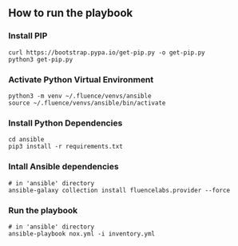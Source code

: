 ## How to run the playbook

### Install PIP

```
curl https://bootstrap.pypa.io/get-pip.py -o get-pip.py
python3 get-pip.py
```

### Activate Python Virtual Environment

```
python3 -m venv ~/.fluence/venvs/ansible
source ~/.fluence/venvs/ansible/bin/activate
```

### Install Python Dependencies

```
cd ansible
pip3 install -r requirements.txt
```

### Intall Ansible dependencies

```
# in 'ansible' directory
ansible-galaxy collection install fluencelabs.provider --force
```

### Run the playbook

```
# in 'ansible' directory
ansible-playbook nox.yml -i inventory.yml
```
